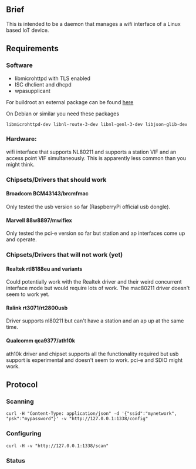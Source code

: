 ## Brief
This is intended to be a daemon that manages a wifi interface of
a Linux based IoT device.

## Requirements

### Software
* libmicrohttpd with TLS enabled
* ISC dhclient and dhcpd
* wpasupplicant

For buildroot an external package can be found [here](https://github.com/thingyjp/thingymcconfig-buildroot)

On Debian or similar you need these packages

```libmicrohttpd-dev libnl-route-3-dev libnl-genl-3-dev libjson-glib-dev```
 
### Hardware:
wifi interface that supports NL80211 and supports a station VIF 
and an access point VIF simultaneously. This is apparently less
common than you might think. 

### Chipsets/Drivers that should work
#### Broadcom BCM43143/brcmfmac
Only tested the usb version so far (RaspberryPi official usb dongle).
#### Marvell 88w8897/mwifiex
Only tested the pci-e version so far but station and ap interfaces
come up and operate.
 
### Chipsets/Drivers that will not work (yet)
#### Realtek rtl8188eu and variants
Could potentially work with the Realtek driver and their weird 
concurrent interface mode but would require lots of work. The
mac80211 driver doesn't seem to work yet.
 
#### Ralink rt3071/rt2800usb
Driver supports nl80211 but can't have a station and an ap up 
at the same time.

#### Qualcomm qca9377/ath10k
ath10k driver and chipset supports all the functionality required
but usb support is experimental and doesn't seem to work. pci-e and SDIO
might work.

## Protocol
 
### Scanning
```curl -H "Content-Type: application/json" -d '{"ssid":"mynetwork", "psk":"mypassword"}' -v "http://127.0.0.1:1338/config"```

### Configuring
```curl -H -v "http://127.0.0.1:1338/scan"```

### Status

